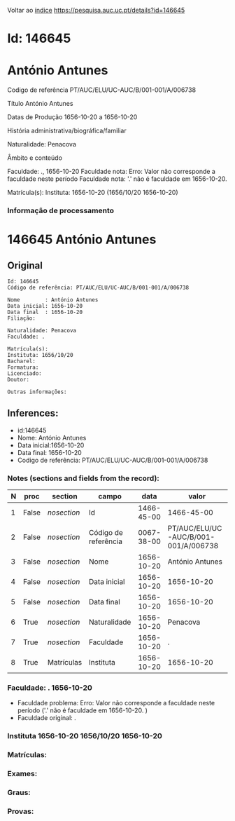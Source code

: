 
Voltar ao [índice](00%20Lista.md)
https://pesquisa.auc.uc.pt/details?id=146645

# Id: 146645
# António Antunes

Codigo de referência
PT/AUC/ELU/UC-AUC/B/001-001/A/006738

Título
António Antunes

Datas de Produção
1656-10-20 a 1656-10-20

História administrativa/biográfica/familiar

Naturalidade: Penacova


Âmbito e conteúdo

Faculdade: ., 1656-10-20 
Faculdade nota: Erro: Valor não corresponde a faculdade neste período
Faculdade nota: '.' não é faculdade em 1656-10-20.  

Matrícula(s):
Instituta: 1656-10-20 (1656/10/20 1656-10-20)


### Informação de processamento
# 146645 António Antunes

## Original
```
Id: 146645
Código de referência: PT/AUC/ELU/UC-AUC/B/001-001/A/006738

Nome        : António Antunes
Data inicial: 1656-10-20
Data final  : 1656-10-20
Filiação: 

Naturalidade: Penacova
Faculdade: .

Matrícula(s): 
Instituta: 1656/10/20
Bacharel:
Formatura:
Licenciado:
Doutor:

Outras informações:

```
## Inferences:
* id:146645
* Nome: António Antunes
* Data inicial:1656-10-20
* Data final: 1656-10-20
* Codigo de referência: PT/AUC/ELU/UC-AUC/B/001-001/A/006738

### Notes (sections and fields from the record):
|N  |proc   |section      |campo                 |data        |valor                                 |obs         |
|---|-------|-------------|----------------------|------------|--------------------------------------|------------|
|1  |False  |*nosection*  |Id                    |1466-45-00  |1466-45-00                            |146645      |
|2  |False  |*nosection*  |Código de referência  |0067-38-00  |PT/AUC/ELU/UC-AUC/B/001-001/A/006738  |            |
|3  |False  |*nosection*  |Nome                  |1656-10-20  |António Antunes                       |            |
|4  |False  |*nosection*  |Data inicial          |1656-10-20  |1656-10-20                            |1656-10-20  |
|5  |False  |*nosection*  |Data final            |1656-10-20  |1656-10-20                            |1656-10-20  |
|6  |True   |*nosection*  |Naturalidade          |1656-10-20  |Penacova                              |            |
|7  |True   |*nosection*  |Faculdade             |1656-10-20  |.                                     |            |
|8  |True   |Matrículas   |Instituta             |1656-10-20  |1656-10-20                            |1656/10/20  |
### Faculdade: . 1656-10-20 
* Faculdade problema: Erro: Valor não corresponde a faculdade neste período ('.' não é faculdade em 1656-10-20.  )
* Faculdade original: .
### Instituta 1656-10-20 1656/10/20 1656-10-20

### Matrículas:

### Exames:

### Graus:

### Provas:


